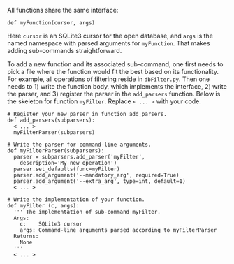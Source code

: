 All functions share the same interface:
```python3
def myFunction(cursor, args)
```

Here `cursor` is an SQLite3 cursor for the open database, and `args` is the named namespace with parsed arguments
for `myFunction`. That makes adding sub-commands straightforward. 

To add a new function and its associated sub-command, 
one first needs to pick a file where the function would fit the best based on its functionality. 
For example, all operations of filtering reside in `dbFilter.py`. 
Then one needs to 1) write the function body, which implements the interface, 
2) write the parser, and 3) register the parser in the `add_parsers` function.
Below is the skeleton for function `myFilter`. Replace `< ... >` with your code.

```python3
# Register your new parser in function add_parsers.
def add_parsers(subparsers):
  < ... >
  myFilterParser(subparsers)

# Write the parser for command-line arguments. 
def myFilterParser(subparsers):
  parser = subparsers.add_parser('myFilter',
    description='My new operation')
  parser.set_defaults(func=myFilter)
  parser.add_argument('--mandatory_arg', required=True)
  parser.add_argument('--extra_arg', type=int, default=1)
  < ... >

# Write the implementation of your function.
def myFilter (c, args):
  ''' The implementation of sub-command myFilter.
  Args:
    c:    SQLite3 cursor
    args: Command-line arguments parsed according to myFilterParser
  Returns:
    None
  '''
  < ... >
```

